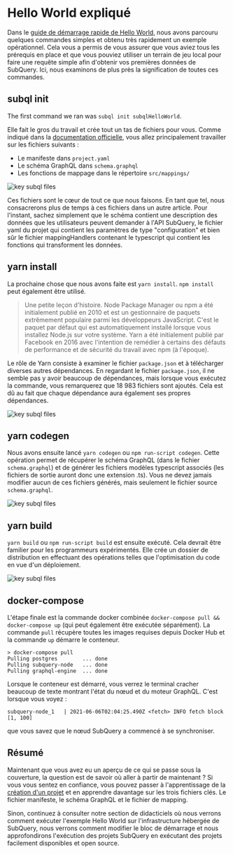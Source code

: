 # Hello World expliqué

Dans le [guide de démarrage rapide de Hello World](helloworld-localhost.md), nous avons parcouru quelques commandes simples et obtenu très rapidement un exemple opérationnel. Cela vous a permis de vous assurer que vous aviez tous les prérequis en place et que vous pouviez utiliser un terrain de jeu local pour faire une requête simple afin d'obtenir vos premières données de SubQuery. Ici, nous examinons de plus près la signification de toutes ces commandes.

## subql init

The first command we ran was `subql init subqlHelloWorld`.

Elle fait le gros du travail et crée tout un tas de fichiers pour vous. Comme indiqué dans la [documentation officielle](quickstart.md#configure-and-build-the-starter-project), vous allez principalement travailler sur les fichiers suivants :

- Le manifeste dans `project.yaml`
- Le schéma GraphQL dans `schema.graphql`
- Les fonctions de mappage dans le répertoire `src/mappings/`

![key subql files](/assets/img/main_subql_files.png)

Ces fichiers sont le cœur de tout ce que nous faisons. En tant que tel, nous consacrerons plus de temps à ces fichiers dans un autre article. Pour l'instant, sachez simplement que le schéma contient une description des données que les utilisateurs peuvent demander à l'API SubQuery, le fichier yaml du projet qui contient les paramètres de type "configuration" et bien sûr le fichier mappingHandlers contenant le typescript qui contient les fonctions qui transforment les données.

## yarn install

La prochaine chose que nous avons faite est `yarn install`. `npm install` peut également être utilisé.

> Une petite leçon d'histoire. Node Package Manager ou npm a été initialement publié en 2010 et est un gestionnaire de paquets extrêmement populaire parmi les développeurs JavaScript. C'est le paquet par défaut qui est automatiquement installé lorsque vous installez Node.js sur votre système. Yarn a été initialement publié par Facebook en 2016 avec l'intention de remédier à certains des défauts de performance et de sécurité du travail avec npm (à l'époque).

Le rôle de Yarn consiste à examiner le fichier `package.json` et à télécharger diverses autres dépendances. En regardant le fichier `package.json`, il ne semble pas y avoir beaucoup de dépendances, mais lorsque vous exécutez la commande, vous remarquerez que 18 983 fichiers sont ajoutés. Cela est dû au fait que chaque dépendance aura également ses propres dépendances.

![key subql files](/assets/img/dependencies.png)

## yarn codegen

Nous avons ensuite lancé `yarn codegen` ou `npm run-script codegen`. Cette opération permet de récupérer le schéma GraphQL (dans le fichier `schema.graphql`) et de générer les fichiers modèles typescript associés (les fichiers de sortie auront donc une extension .ts). Vous ne devez jamais modifier aucun de ces fichiers générés, mais seulement le fichier source `schema.graphql`.

![key subql files](/assets/img/typescript.png)

## yarn build

`yarn build` ou `npm run-script build` est ensuite exécuté. Cela devrait être familier pour les programmeurs expérimentés. Elle crée un dossier de distribution en effectuant des opérations telles que l'optimisation du code en vue d'un déploiement.

![key subql files](/assets/img/distribution_folder.png)

## docker-compose

L'étape finale est la commande docker combinée `docker-compose pull && docker-compose up` (qui peut également être exécutée séparément). La commande `pull` récupère toutes les images requises depuis Docker Hub et la commande `up` démarre le conteneur.

```shell
> docker-compose pull
Pulling postgres        ... done
Pulling subquery-node   ... done
Pulling graphql-engine  ... done
```

Lorsque le conteneur est démarré, vous verrez le terminal cracher beaucoup de texte montrant l'état du nœud et du moteur GraphQL. C'est lorsque vous voyez :

```
subquery-node_1   | 2021-06-06T02:04:25.490Z <fetch> INFO fetch block [1, 100]
```

que vous savez que le nœud SubQuery a commencé à se synchroniser.

## Résumé

Maintenant que vous avez eu un aperçu de ce qui se passe sous la couverture, la question est de savoir où aller à partir de maintenant ? Si vous vous sentez en confiance, vous pouvez passer à l'apprentissage de la [création d'un projet](../create/introduction.md) et en apprendre davantage sur les trois fichiers clés. Le fichier manifeste, le schéma GraphQL et le fichier de mapping.

Sinon, continuez à consulter notre section de didacticiels où nous verrons comment exécuter l'exemple Hello World sur l'infrastructure hébergée de SubQuery, nous verrons comment modifier le bloc de démarrage et nous approfondirons l'exécution des projets SubQuery en exécutant des projets facilement disponibles et open source.
